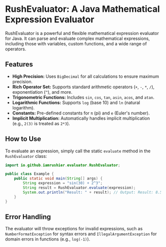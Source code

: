 # RushEvaluator: A Java Mathematical Expression Evaluator

RushEvaluator is a powerful and flexible mathematical expression evaluator for Java. It can parse and evaluate complex mathematical expressions, including those with variables, custom functions, and a wide range of operators.

## Features

*   **High Precision:** Uses `BigDecimal` for all calculations to ensure maximum precision.
*   **Rich Operator Set:** Supports standard arithmetic operators (`+`, `-`, `*`, `/`), exponentiation (`^`), and more.
*   **Trigonometric Functions:** Includes `sin`, `cos`, `tan`, `asin`, `acos`, and `atan`.
*   **Logarithmic Functions:** Supports `log` (base 10) and `ln` (natural logarithm).
*   **Constants:** Pre-defined constants for `π` (pi) and `e` (Euler's number).
*   **Implicit Multiplication:** Automatically handles implicit multiplication (e.g., `2(3)` is treated as `2*3`).

## How to Use

To evaluate an expression, simply call the static `evaluate` method in the `RushEvaluator` class:

```java
import io.github.iamrushier.evaluator.RushEvaluator;

public class Example {
    public static void main(String[] args) {
        String expression = "sin(30) + 2^3";
        String result = RushEvaluator.evaluate(expression);
        System.out.println("Result: " + result); // Output: Result: 8.5
    }
}
```

## Error Handling

The evaluator will throw exceptions for invalid expressions, such as `NumberFormatException` for syntax errors and `IllegalArgumentException` for domain errors in functions (e.g., `log(-1)`).
